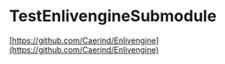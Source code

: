 # TestEnlivengineSubmodule 

[https://github.com/Caerind/Enlivengine](https://github.com/Caerind/Enlivengine)